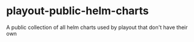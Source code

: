 # playout-public-helm-charts
A public collection of all helm charts used by playout that don't have their own
